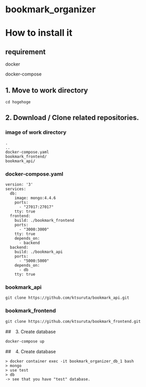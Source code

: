 # bookmark_organizer

# How to install it
## requirement
docker

docker-compose

## 1. Move to work directory
```
cd hogehoge
```

## 2. Download / Clone related repositories.
### image of work directory

```
.
..
docker-compose.yaml
bookmark_frontend/
bookmark_api/
```


### docker-compose.yaml
```
version: '3'
services:
  db:
    image: mongo:4.4.6
    ports:
      - "27017:27017"
    tty: true
  frontend:
    build: ./bookmark_frontend
    ports:
      - "3000:3000"
    tty: true
    depends_on:
      - backend
  backend:
    build: ./bookmark_api
    ports:
      - "5000:5000"
    depends_on:
      - db
    tty: true
```

### bookmark_api
```
git clone https://github.com/ktsuruta/bookmark_api.git
```

### bookmark_frontend
```
git clone https://github.com/ktsuruta/bookmark_frontend.git
```

##　3. Create database
```
docker-compose up
```

##　4. Create database
```
> docker container exec -it bookmark_organizer_db_1 bash
> mongo
> use test
> db
-> see that you have "test" database.

```


